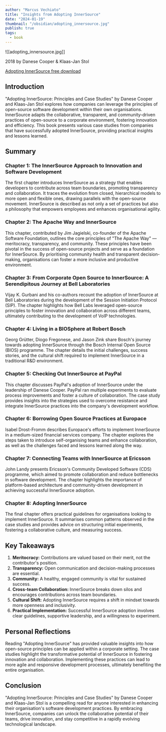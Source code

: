 ```yaml
---
author: "Marcus Vechiato"
title: "Insights from Adopting InnerSource"
date: "2024-01-19"
thumbnail: "/obsidian/adopting_innersource.jpg"
publish: true
tags:
  - book
--- 
```

![[adopting_innersource.jpg]]

2018 by Danese Cooper & Klaas-Jan Stol

[Adopting InnerSource free download](https://innersourcecommons.org/documents/books/AdoptingInnerSource.pdf)
## Introduction

"Adopting InnerSource: Principles and Case Studies" by Danese Cooper and Klaas-Jan Stol explores how companies can leverage the principles of open-source software development within their own organisations. InnerSource adapts the collaborative, transparent, and community-driven practices of open-source to a corporate environment, fostering innovation and efficiency. This book presents various case studies from companies that have successfully adopted InnerSource, providing practical insights and lessons learned.

## Summary

### Chapter 1: The InnerSource Approach to Innovation and Software Development

The first chapter introduces InnerSource as a strategy that enables developers to contribute across team boundaries, promoting transparency and collaboration. It traces the evolution from closed, hierarchical models to more open and flexible ones, drawing parallels with the open-source movement. InnerSource is described as not only a set of practices but also a philosophy that empowers employees and enhances organisational agility.

### Chapter 2: The Apache Way and InnerSource

This chapter, contributed by Jim Jagielski, co-founder of the Apache Software Foundation, outlines the core principles of "The Apache Way" — meritocracy, transparency, and community. These principles have been pivotal in the success of open-source projects and serve as a foundation for InnerSource. By prioritising community health and transparent decision-making, organisations can foster a more inclusive and productive environment.

### Chapter 3: From Corporate Open Source to InnerSource: A Serendipitous Journey at Bell Laboratories

Vijay K. Gurbani and his co-authors recount the adoption of InnerSource at Bell Laboratories during the development of the Session Initiation Protocol (SIP). The chapter highlights how Bell Labs leveraged open-source principles to foster innovation and collaboration across different teams, ultimately contributing to the development of VoIP technologies.

### Chapter 4: Living in a BIOSphere at Robert Bosch

Georg Grütter, Diogo Fregonese, and Jason Zink share Bosch's journey towards adopting InnerSource through the Bosch Internal Open Source (BIOS) programme. The chapter details the initial challenges, success stories, and the cultural shift required to implement InnerSource in a traditional R&D environment.

### Chapter 5: Checking Out InnerSource at PayPal

This chapter discusses PayPal's adoption of InnerSource under the leadership of Danese Cooper. PayPal ran multiple experiments to evaluate process improvements and foster a culture of collaboration. The case study provides insights into the strategies used to overcome resistance and integrate InnerSource practices into the company's development workflow.

### Chapter 6: Borrowing Open Source Practices at Europace

Isabel Drost-Fromm describes Europace's efforts to implement InnerSource in a medium-sized financial services company. The chapter explores the steps taken to introduce self-organising teams and enhance collaboration, as well as the challenges faced and lessons learned along the way.

### Chapter 7: Connecting Teams with InnerSource at Ericsson

John Landy presents Ericsson's Community Developed Software (CDS) programme, which aimed to promote collaboration and reduce bottlenecks in software development. The chapter highlights the importance of platform-based architecture and community-driven development in achieving successful InnerSource adoption.

### Chapter 8: Adopting InnerSource

The final chapter offers practical guidelines for organisations looking to implement InnerSource. It summarises common patterns observed in the case studies and provides advice on structuring initial experiments, fostering a collaborative culture, and measuring success.

## Key Takeaways

1. **Meritocracy:** Contributions are valued based on their merit, not the contributor's position.
2. **Transparency:** Open communication and decision-making processes are essential.
3. **Community:** A healthy, engaged community is vital for sustained success.
4. **Cross-team Collaboration:** InnerSource breaks down silos and encourages contributions across team boundaries.
5. **Cultural Shift:** Adopting InnerSource requires a shift in mindset towards more openness and inclusivity.
6. **Practical Implementation:** Successful InnerSource adoption involves clear guidelines, supportive leadership, and a willingness to experiment.

## Personal Reflections

Reading "Adopting InnerSource" has provided valuable insights into how open-source principles can be applied within a corporate setting. The case studies highlight the transformative potential of InnerSource in fostering innovation and collaboration. Implementing these practices can lead to more agile and responsive development processes, ultimately benefiting the entire organisation.

## Conclusion

"Adopting InnerSource: Principles and Case Studies" by Danese Cooper and Klaas-Jan Stol is a compelling read for anyone interested in enhancing their organisation's software development practices. By embracing InnerSource, companies can unlock the collaborative potential of their teams, drive innovation, and stay competitive in a rapidly evolving technological landscape.
